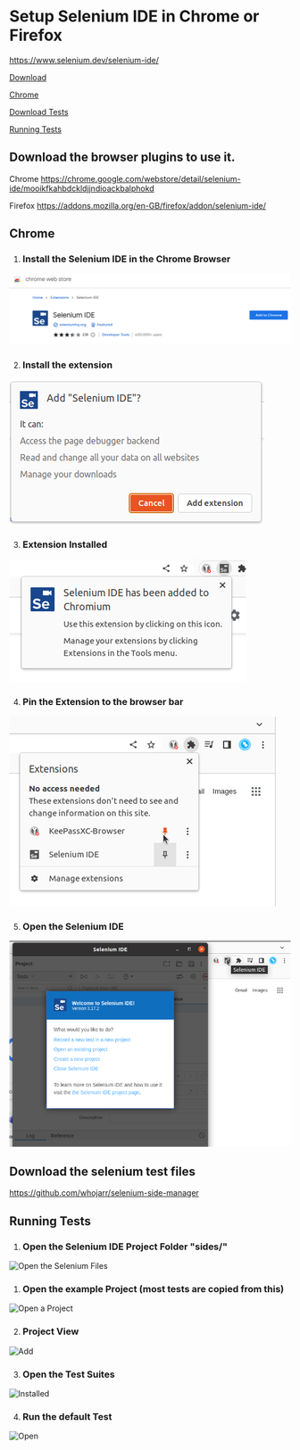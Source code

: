 # Setup Selenium IDE in Chrome or Firefox

https://www.selenium.dev/selenium-ide/


[Download](#download)

[Chrome](#chrome)

[Download Tests](#download-tests)

[Running Tests](#run-tests)


## Download the browser plugins to use it. <a name="download"></a>

Chrome https://chrome.google.com/webstore/detail/selenium-ide/mooikfkahbdckldjjndioackbalphokd


Firefox https://addons.mozilla.org/en-GB/firefox/addon/selenium-ide/


## Chrome <a name="chrome"></a>

1. ### Install the Selenium IDE in the Chrome Browser 

![Install](1_chrome_plugins_install.png "Install")

2. ### Install the extension 

![Add](2_chrome_plugins_add_extension.png "Add")

3. ### Extension Installed

![Installed](3_chrome_plugin_installed.png "Installed")

4. ### Pin the Extension to the browser bar

![Pin](4_chrome_plugin_pin.png "Pin")

5. ### Open the Selenium IDE 

![Open](5_chrome_plugin_open.png "Open")



## Download the selenium test files <a name="download-tests"></a>

https://github.com/whojarr/selenium-side-manager


## Running Tests <a name="run-tests"></a>

1. ### Open the Selenium IDE Project Folder "sides/"  

![Open the Selenium Files](6_project_select.png "Open the Selenium Files")

1. ### Open the example Project (most tests are copied from this)

![Open a Project](7_open_project_example.png "Open a Project")

2. ### Project View 

![Add](8_project_view.png "Add")

3. ### Open the Test Suites

![Installed](9_project_open_testsuite.png "Installed")

4. ### Run the default Test

![Open](10_testsuite_run_default.png "Run Default Tests")

